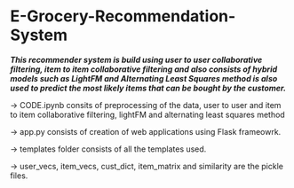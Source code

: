 # E-Grocery-Recommendation-System

***This recommender system is build using user to user collaborative filtering, item to item collaborative filtering and also consists of hybrid models such as LightFM and Alternating Least Squares method is also used to predict the most likely items that can be bought by the customer.***

-> CODE.ipynb consits of preprocessing of the data, user to user and item to item collaborative filtering, lightFM and alternating least squares method

-> app.py consists of creation of web applications using Flask frameowrk.

-> templates folder consists of all the templates used.

-> user_vecs, item_vecs, cust_dict, item_matrix and similarity are the pickle files.
